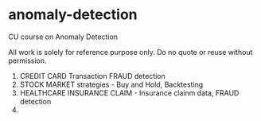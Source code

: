 # anomaly-detection
CU course on Anomaly Detection

All work is solely for reference purpose only. Do no quote or reuse without permission.

1. CREDIT CARD Transaction FRAUD detection
2. STOCK MARKET strategies - Buy and Hold, Backtesting
3. HEALTHCARE INSURANCE CLAIM - Insurance clainm data, FRAUD detection
4. 

